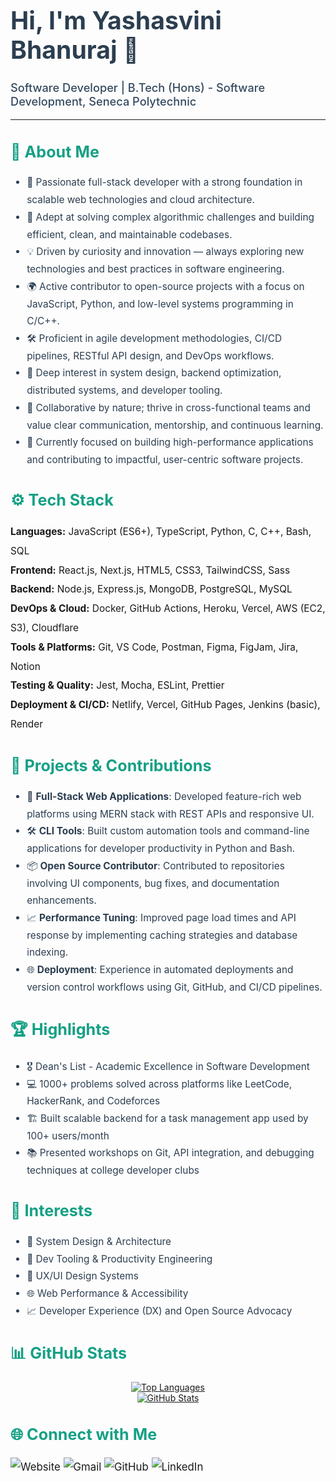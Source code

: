 <h1 style="font-size:2.8em; color: #2C3E50; font-weight:700;">Hi, I'm Yashasvini Bhanuraj 👋</h1>

<p style="font-size:1.3em; color: #34495E; font-weight: 500;">
  Software Developer | B.Tech (Hons) - Software Development, Seneca Polytechnic
</p>

<hr>

<h2 style="font-size:1.8em; color: #16A085;">🧠 About Me</h2>
<ul style="font-size:1.1em; line-height: 1.8; color: #2C3E50;">
  <li>🚀 Passionate full-stack developer with a strong foundation in scalable web technologies and cloud architecture.</li>
  <li>🧩 Adept at solving complex algorithmic challenges and building efficient, clean, and maintainable codebases.</li>
  <li>💡 Driven by curiosity and innovation — always exploring new technologies and best practices in software engineering.</li>
  <li>🌍 Active contributor to open-source projects with a focus on JavaScript, Python, and low-level systems programming in C/C++.</li>
  <li>🛠️ Proficient in agile development methodologies, CI/CD pipelines, RESTful API design, and DevOps workflows.</li>
  <li>🧪 Deep interest in system design, backend optimization, distributed systems, and developer tooling.</li>
  <li>🤝 Collaborative by nature; thrive in cross-functional teams and value clear communication, mentorship, and continuous learning.</li>
  <li>🎯 Currently focused on building high-performance applications and contributing to impactful, user-centric software projects.</li>
</ul>

<h2 style="font-size:1.8em; color: #16A085;">⚙️ Tech Stack</h2>
<p style="font-size:1.1em; line-height: 2;">
  <strong>Languages:</strong> JavaScript (ES6+), TypeScript, Python, C, C++, Bash, SQL<br>
  <strong>Frontend:</strong> React.js, Next.js, HTML5, CSS3, TailwindCSS, Sass<br>
  <strong>Backend:</strong> Node.js, Express.js, MongoDB, PostgreSQL, MySQL<br>
  <strong>DevOps & Cloud:</strong> Docker, GitHub Actions, Heroku, Vercel, AWS (EC2, S3), Cloudflare<br>
  <strong>Tools & Platforms:</strong> Git, VS Code, Postman, Figma, FigJam, Jira, Notion<br>
  <strong>Testing & Quality:</strong> Jest, Mocha, ESLint, Prettier<br>
  <strong>Deployment & CI/CD:</strong> Netlify, Vercel, GitHub Pages, Jenkins (basic), Render
</p>

<h2 style="font-size:1.8em; color: #16A085;">📂 Projects & Contributions</h2>
<ul style="font-size:1.1em; line-height: 1.8; color: #2C3E50;">
  <li>🔧 <strong>Full-Stack Web Applications</strong>: Developed feature-rich web platforms using MERN stack with REST APIs and responsive UI.</li>
  <li>🛠 <strong>CLI Tools</strong>: Built custom automation tools and command-line applications for developer productivity in Python and Bash.</li>
  <li>📦 <strong>Open Source Contributor</strong>: Contributed to repositories involving UI components, bug fixes, and documentation enhancements.</li>
  <li>📈 <strong>Performance Tuning</strong>: Improved page load times and API response by implementing caching strategies and database indexing.</li>
  <li>🌐 <strong>Deployment</strong>: Experience in automated deployments and version control workflows using Git, GitHub, and CI/CD pipelines.</li>
</ul>

<h2 style="font-size:1.8em; color: #16A085;">🏆 Highlights</h2>
<ul style="font-size:1.1em; line-height: 1.8; color: #2C3E50;">
  <li>🎖️ Dean's List - Academic Excellence in Software Development</li>
  <li>💻 1000+ problems solved across platforms like LeetCode, HackerRank, and Codeforces</li>
  <li>🏗️ Built scalable backend for a task management app used by 100+ users/month</li>
  <li>📚 Presented workshops on Git, API integration, and debugging techniques at college developer clubs</li>
</ul>

<h2 style="font-size:1.8em; color: #16A085;">💬 Interests</h2>
<ul style="font-size:1.1em; line-height: 1.8; color: #2C3E50;">
  <li>🧠 System Design & Architecture</li>
  <li>🧪 Dev Tooling & Productivity Engineering</li>
  <li>🎨 UX/UI Design Systems</li>
  <li>🌐 Web Performance & Accessibility</li>
  <li>📈 Developer Experience (DX) and Open Source Advocacy</li>
</ul>

<h2 style="font-size:1.8em; color: #16A085;">📊 GitHub Stats</h2>
<div align="center">
  <a href="https://github-readme-stats.vercel.app/api/top-langs/?username=yashasvini2003" target="_blank">
    <img src="https://github-readme-stats.vercel.app/api/top-langs/?username=yashasvini2003&layout=compact&theme=radical" alt="Top Languages" />
  </a>
  <br>
  <a href="https://github-readme-stats.vercel.app/api?username=yashasvini2003&show_icons=true&theme=radical">
    <img src="https://github-readme-stats.vercel.app/api?username=yashasvini2003&show_icons=true&theme=radical" alt="GitHub Stats" />
  </a>
</div>

<h2 style="font-size:1.8em; color: #16A085;">🌐 Connect with Me</h2>
<div style="font-size:1.2em; line-height: 1.8;">
  <a href="https://yashasvini-bhanuraj.netlify.app/" style="text-decoration: none;">
    <img src="https://img.shields.io/badge/Portfolio-DC143C?style=for-the-badge&logo=google-chrome" alt="Website" />
  </a>
  <a href="mailto:yashasvinibhanuraj29@gmail.com" style="text-decoration: none;">
    <img src="https://img.shields.io/badge/Email-DAA520?style=for-the-badge&logo=gmail" alt="Gmail" />
  </a>
  <a href="https://github.com/yashasvini2003" style="text-decoration: none;">
    <img src="https://img.shields.io/badge/GitHub-111010?style=for-the-badge&logo=github" alt="GitHub" />
  </a>
  <a href="https://www.linkedin.com/in/yashasvini-bhanuraj-0a7a13202/" style="text-decoration: none;">
    <img src="https://img.shields.io/badge/LinkedIn-0077B5?style=for-the-badge&logo=linkedin" alt="LinkedIn" />
  </a>
</div>
